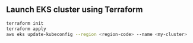 ## Launch EKS cluster using Terraform

```bash
terraform init
terraform apply
aws eks update-kubeconfig --region <region-code> --name <my-cluster>
```
